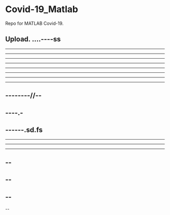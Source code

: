 # Covid-19_Matlab

Repo for MATLAB Covid-19.

Upload.
....----ss
------
------------
----------
------
----------
----------
-------------
---------
--------------
--------//--
---------
----.-
----
------.sd.fs
----
------
------------
---------
--
--
--
--
--
----

--
